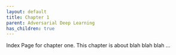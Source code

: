 ```yaml
---
layout: default
title: Chapter 1
parent: Adversarial Deep Learning
has_children: true
---
```

Index Page for chapter one. This chapter is about blah blah blah ...